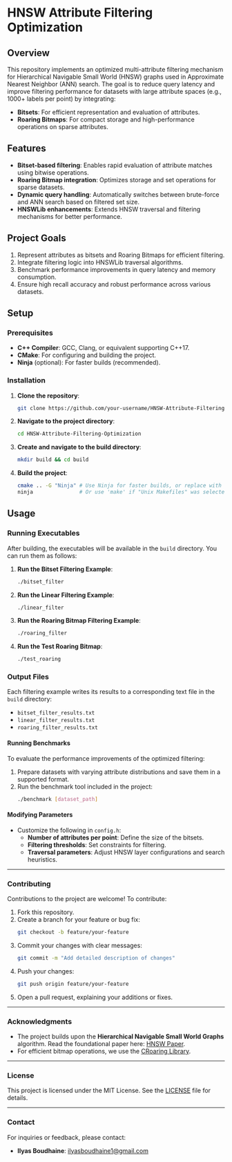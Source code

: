 # HNSW Attribute Filtering Optimization

## Overview
This repository implements an optimized multi-attribute filtering mechanism for Hierarchical Navigable Small World (HNSW) graphs used in Approximate Nearest Neighbor (ANN) search. The goal is to reduce query latency and improve filtering performance for datasets with large attribute spaces (e.g., 1000+ labels per point) by integrating:
- **Bitsets**: For efficient representation and evaluation of attributes.
- **Roaring Bitmaps**: For compact storage and high-performance operations on sparse attributes.

## Features
- **Bitset-based filtering**: Enables rapid evaluation of attribute matches using bitwise operations.
- **Roaring Bitmap integration**: Optimizes storage and set operations for sparse datasets.
- **Dynamic query handling**: Automatically switches between brute-force and ANN search based on filtered set size.
- **HNSWLib enhancements**: Extends HNSW traversal and filtering mechanisms for better performance.

## Project Goals
1. Represent attributes as bitsets and Roaring Bitmaps for efficient filtering.
2. Integrate filtering logic into HNSWLib traversal algorithms.
3. Benchmark performance improvements in query latency and memory consumption.
4. Ensure high recall accuracy and robust performance across various datasets.

## Setup

### Prerequisites

- **C++ Compiler**: GCC, Clang, or equivalent supporting C++17.
- **CMake**: For configuring and building the project.
- **Ninja** (optional): For faster builds (recommended).

### Installation

1. **Clone the repository**:
   ```bash
   git clone https://github.com/your-username/HNSW-Attribute-Filtering-Optimization.git
   ```
   
2. **Navigate to the project directory**:
   ```bash
   cd HNSW-Attribute-Filtering-Optimization
   ```

3. **Create and navigate to the build directory**:
   ```bash
   mkdir build && cd build
   ```

4. **Build the project**:
   ```bash
   cmake .. -G "Ninja" # Use Ninja for faster builds, or replace with "Unix Makefiles".
   ninja               # Or use 'make' if "Unix Makefiles" was selected.
   ```

## Usage

### Running Executables
After building, the executables will be available in the `build` directory. You can run them as follows:

1. **Run the Bitset Filtering Example**:
   ```bash
   ./bitset_filter
   ```

2. **Run the Linear Filtering Example**:
   ```bash
   ./linear_filter
   ```

3. **Run the Roaring Bitmap Filtering Example**:
   ```bash
   ./roaring_filter
   ```

4. **Run the Test Roaring Bitmap**:
   ```bash
   ./test_roaring
   ```

### Output Files
Each filtering example writes its results to a corresponding text file in the `build` directory:

- `bitset_filter_results.txt`
- `linear_filter_results.txt`
- `roaring_filter_results.txt`

#### Running Benchmarks
To evaluate the performance improvements of the optimized filtering:
1. Prepare datasets with varying attribute distributions and save them in a supported format.
2. Run the benchmark tool included in the project:
   ```bash
   ./benchmark [dataset_path]
   ```

#### Modifying Parameters
- Customize the following in `config.h`:
  - **Number of attributes per point**: Define the size of the bitsets.
  - **Filtering thresholds**: Set constraints for filtering.
  - **Traversal parameters**: Adjust HNSW layer configurations and search heuristics.

---

### Contributing
Contributions to the project are welcome! To contribute:
1. Fork this repository.
2. Create a branch for your feature or bug fix:
   ```bash
   git checkout -b feature/your-feature
   ```
3. Commit your changes with clear messages:
   ```bash
   git commit -m "Add detailed description of changes"
   ```
4. Push your changes:
   ```bash
   git push origin feature/your-feature
   ```
5. Open a pull request, explaining your additions or fixes.

---

### Acknowledgments
- The project builds upon the **Hierarchical Navigable Small World Graphs** algorithm. Read the foundational paper here: [HNSW Paper](https://arxiv.org/abs/1603.09320).
- For efficient bitmap operations, we use the [CRoaring Library](https://github.com/RoaringBitmap/CRoaring).

---

### License
This project is licensed under the MIT License. See the [LICENSE](LICENSE) file for details.

---

### Contact
For inquiries or feedback, please contact:
- **Ilyas Boudhaine**: [ilyasboudhaine1@gmail.com](mailto:your-email@example.com)
```
